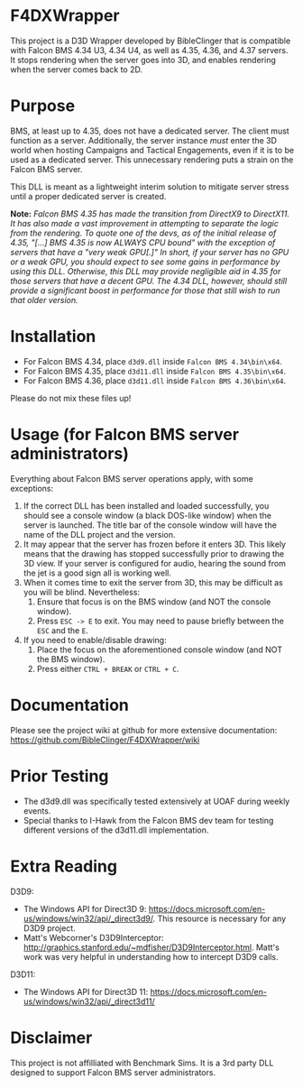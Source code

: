 # F4DXWrapper

This project is a D3D Wrapper developed by BibleClinger that is compatible with Falcon BMS 4.34 U3, 4.34 U4, as well as 4.35, 4.36, and 4.37 servers. It stops rendering when the server goes into 3D, and enables rendering when the server comes back to 2D.

# Purpose

BMS, at least up to 4.35, does not have a dedicated server. The client must function as a server. Additionally, the server instance *must* enter the 3D world when hosting Campaigns and Tactical Engagements, even if it is to be used as a dedicated server. This unnecessary rendering puts a strain on the Falcon BMS server.

This DLL is meant as a lightweight interim solution to mitigate server stress until a proper dedicated server is created.

**Note:** *Falcon BMS 4.35 has made the transition from DirectX9 to DirectX11. It has also made a vast improvement in attempting to separate the logic from the rendering. To quote one of the devs, as of the initial release of 4.35, "[...] BMS 4.35 is now ALWAYS CPU bound" with the exception of servers that have a "very weak GPU[.]" In short, if your server has no GPU or a weak GPU, you should expect to see some gains in performance by using this DLL. Otherwise, this DLL may provide negligible aid in 4.35 for those servers that have a decent GPU. The 4.34 DLL, however, should still provide a significant boost in performance for those that still wish to run that older version.*

# Installation

- For Falcon BMS 4.34, place `d3d9.dll` inside `Falcon BMS 4.34\bin\x64`.
- For Falcon BMS 4.35, place `d3d11.dll` inside `Falcon BMS 4.35\bin\x64`.
- For Falcon BMS 4.36, place `d3d11.dll` inside `Falcon BMS 4.36\bin\x64`.

Please do not mix these files up!

# Usage (for Falcon BMS server administrators)

Everything about Falcon BMS server operations apply, with some exceptions:

1. If the correct DLL has been installed and loaded successfully, you should see a console window (a black DOS-like window) when the server is launched. The title bar of the console window will have the name of the DLL project and the version.
1. It may appear that the server has frozen before it enters 3D. This likely means that the drawing has stopped successfully prior to drawing the 3D view. If your server is configured for audio, hearing the sound from the jet is a good sign all is working well.
1. When it comes time to exit the server from 3D, this may be difficult as you will be blind. Nevertheless:
   1. Ensure that focus is on the BMS window (and NOT the console window).
   1. Press `ESC -> E` to exit. You may need to pause briefly between the `ESC` and the `E`.
1. If you need to enable/disable drawing:
   1. Place the focus on the aforementioned console window (and NOT the BMS window).
   1. Press either `CTRL + BREAK` or `CTRL + C`.

# Documentation

Please see the project wiki at github for more extensive documentation: https://github.com/BibleClinger/F4DXWrapper/wiki

# Prior Testing

- The d3d9.dll was specifically tested extensively at UOAF during weekly events.
- Special thanks to I-Hawk from the Falcon BMS dev team for testing different versions of the d3d11.dll implementation.

# Extra Reading

D3D9:
* The Windows API for Direct3D 9: https://docs.microsoft.com/en-us/windows/win32/api/_direct3d9/. This resource is necessary for any D3D9 project.
* Matt's Webcorner's D3D9Interceptor: http://graphics.stanford.edu/~mdfisher/D3D9Interceptor.html. Matt's work was very helpful in understanding how to intercept D3D9 calls.

D3D11:
* The Windows API for Direct3D 11: https://docs.microsoft.com/en-us/windows/win32/api/_direct3d11/

# Disclaimer

This project is not affilliated with Benchmark Sims. It is a 3rd party DLL designed to support Falcon BMS server administrators.
